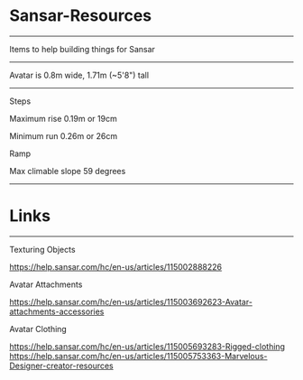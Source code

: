 # Sansar-Resources

----

Items to help building things for Sansar

----

Avatar is 0.8m wide, 1.71m (~5'8") tall

----

Steps

Maximum rise 0.19m or 19cm

Minimum run 0.26m or 26cm

Ramp

Max climable slope 59 degrees

----

# Links

----

Texturing Objects

https://help.sansar.com/hc/en-us/articles/115002888226

Avatar Attachments

https://help.sansar.com/hc/en-us/articles/115003692623-Avatar-attachments-accessories

Avatar Clothing

https://help.sansar.com/hc/en-us/articles/115005693283-Rigged-clothing
https://help.sansar.com/hc/en-us/articles/115005753363-Marvelous-Designer-creator-resources
